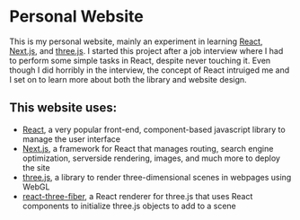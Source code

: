 # Personal Website

This is my personal website, mainly an experiment in learning [React](https://reactjs.org/), [Next.js](https://nextjs.org/), and [three.js](https://threejs.org/). I started this project after a job interview where I had to perform some simple tasks in React, despite never touching it. Even though I did horribly in the interview, the concept of React intruiged me and I set on to learn more about both the library and website design.

## This website uses:

-   [React](https://github.com/facebook/react/), a very popular front-end, component-based javascript library to manage the user interface
-   [Next.js](https://github.com/vercel/next.js), a framework for React that manages routing, search engine optimization, serverside rendering, images, and much more to deploy the site
-   [three.js](https://github.com/mrdoob/three.js/), a library to render three-dimensional scenes in webpages using WebGL
-   [react-three-fiber](https://github.com/pmndrs/react-three-fiber), a React renderer for three.js that uses React components to initialize three.js objects to add to a scene
